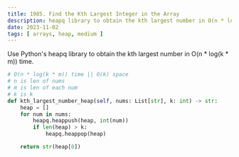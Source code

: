 ```yaml
---
title: 1985. Find the Kth Largest Integer in the Array
description: heapq library to obtain the kth largest number in O(n * log(k * m)) time.
date: 2023-11-02
tags: [ arrays, heap, medium ]
---
```


Use Python's heapq library to obtain the kth largest number in O(n * log(k * m)) time.

```python
# O(n * log(k * m)) time || O(k) space
# n is len of nums
# m is len of each num
# k is k
def kth_largest_number_heap(self, nums: List[str], k: int) -> str:
    heap = []
    for num in nums:
        heapq.heappush(heap, int(num))
        if len(heap) > k:
            heapq.heappop(heap)

    return str(heap[0])
```
